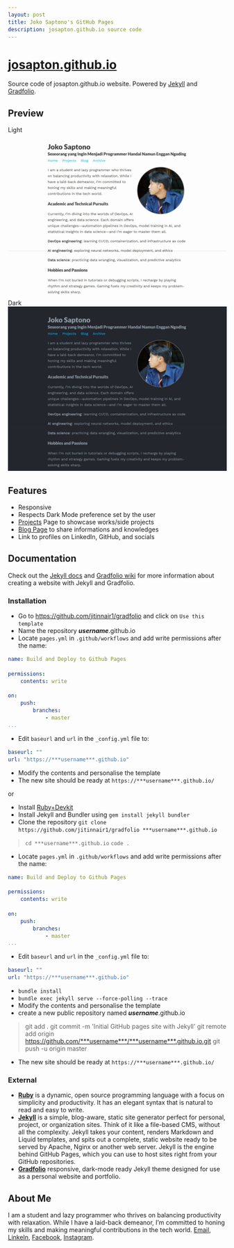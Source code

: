 ```yaml
---
layout: post
title: Joko Saptono's GitHub Pages
description: josapton.github.io source code
---
```


# [josapton.github.io](https://josapton.github.io/)

Source code of josapton.github.io website. Powered by [Jekyll](https://jekyllrb.com/) and [Gradfolio](https://github.com/jitinnair1/gradfolio).

## Preview

<summary>Light</summary>
<img src="https://github.com/josapton/josapton.github.io/blob/main/light.png" alt="Preview of josapton.github.io in light mode"/>
<summary>Dark</summary>
<img src="https://github.com/josapton/josapton.github.io/blob/main/dark.png" alt="Preview of josapton.github.io in dark mode"/>

## Features

- Responsive
- Respects Dark Mode preference set by the user
- [Projects](https://josapton.github.io/projects) Page to showcase works/side projects
- [Blog Page](https://josapton.github.io/blog) to share informations and knowledges
- Link to profiles on LinkedIn, GitHub, and socials

## Documentation

Check out the [Jekyll docs](https://jekyllrb.com/docs/) and [Gradfolio wiki](https://github.com/jitinnair1/gradfolio/wiki) for more information about creating a website with Jekyll and Gradfolio.

### Installation

- Go to https://github.com/jitinnair1/gradfolio and click on `Use this template`
- Name the repository ***username***.github.io
- Locate `pages.yml` in `.github/workflows` and add write permissions after the name:
```yaml
name: Build and Deploy to Github Pages

permissions:
    contents: write

on:
    push:
        branches:
            - master
...
```
- Edit `baseurl` and `url` in the `_config.yml` file to:
```yaml
baseurl: ""
url: "https://***username***.github.io"
```
- Modify the contents and personalise the template
- The new site should be ready at `https://***username***.github.io/`

or

- Install [Ruby+Devkit](https://www.ruby-lang.org/en/downloads/)
- Install Jekyll and Bundler using `gem install jekyll bundler`
- Clone the repository `git clone https://github.com/jitinnair1/gradfolio ***username***.github.io`
> `cd ***username***.github.io`
> `code .`
- Locate `pages.yml` in `.github/workflows` and add write permissions after the name:
```yaml
name: Build and Deploy to Github Pages

permissions:
    contents: write

on:
    push:
        branches:
            - master
...
```
- Edit `baseurl` and `url` in the `_config.yml` file to:
```yaml
baseurl: ""
url: "https://***username***.github.io"
```
- `bundle install`
- `bundle exec jekyll serve --force-polling --trace`
- Modify the contents and personalise the template
- create a new public repository named ***username***.github.io
> git add .
> git commit -m 'Initial GitHub pages site with Jekyll'
> git remote add origin https://github.com/***username***/***username***.github.io.git
> git push -u origin master
- The new site should be ready at `https://***username***.github.io/`

### External

- [**Ruby**](https://www.ruby-lang.org/en/) is a dynamic, open source programming language with a focus on simplicity and productivity. It has an elegant syntax that is natural to read and easy to write.
- [**Jekyll**](https://jekyllrb.com/) is a simple, blog-aware, static site generator perfect for personal, project, or organization sites. Think of it like a file-based CMS, without all the complexity. Jekyll takes your content, renders Markdown and Liquid templates, and spits out a complete, static website ready to be served by Apache, Nginx or another web server. Jekyll is the engine behind GitHub Pages, which you can use to host sites right from your GitHub repositories.
- [**Gradfolio**](https://github.com/jitinnair1/gradfolio) responsive, dark-mode ready Jekyll theme designed for use as a personal website and portfolio.

## About Me

I am a student and lazy programmer who thrives on balancing productivity with relaxation. While I have a laid-back demeanor, I’m committed to honing my skills and making meaningful contributions in the tech world. [Email](mailto:josapton@gmail.com), [LinkeIn](https://www.linkedin.com/in/jokosaptono), [Facebook](https://www.facebook.com/josapton), [Instagram](https://www.instagram.com/josapton).